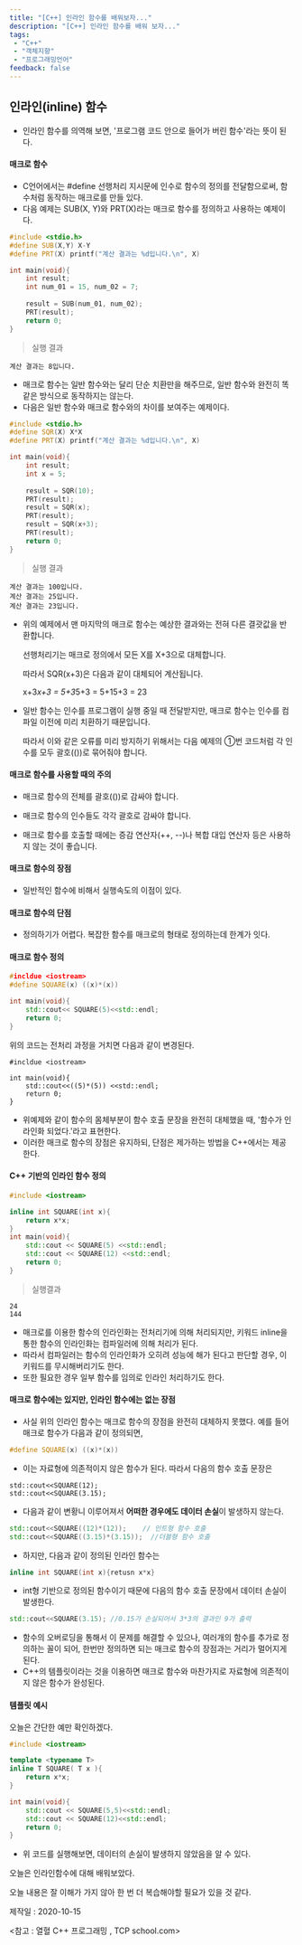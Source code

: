 ```yaml
---
title: "[C++] 인라인 함수를 배워보자..."
description: "[C++] 인라인 함수를 배워 보자..."
tags: 
 - "C++"
 - "객체지향"
 - "프로그래밍언어"
feedback: false
---
```

## 인라인(inline) 함수

+ 인라인 함수를 의역해 보면, '프로그램 코드 안으로 들어가 버린 함수'라는 뜻이 된다.



#### 매크로 함수

+ C언어에서는 #define 선행처리 지시문에 인수로 함수의 정의를 전달함으로써, 함수처럼 동작하는 매크로를 만들 있다.
+ 다음 예제는 SUB(X, Y)와 PRT(X)라는 매크로 함수를 정의하고 사용하는 예제이다.

~~~c++
#include <stdio.h>
#define SUB(X,Y) X-Y
#define PRT(X) printf("계산 결과는 %d입니다.\n", X)

int main(void){
    int result;
    int num_01 = 15, num_02 = 7;  
    
    result = SUB(num_01, num_02);
    PRT(result);
    return 0;
}  
~~~

> 실행 결과

~~~
계산 결과는 8입니다.
~~~



+ 매크로 함수는 일반 함수와는 달리 단순 치환만을 해주므로, 일반 함수와 완전히 똑같은 방식으로 동작하지는 않는다.
+ 다음은 일반 함수와 매크로 함수와의 차이를 보여주는 예제이다.

```c++
#include <stdio.h>
#define SQR(X) X*X
#define PRT(X) printf("계산 결과는 %d입니다.\n", X)  

int main(void){
    int result;
    int x = 5;  
    
    result = SQR(10);
    PRT(result);
    result = SQR(x);
    PRT(result);
    result = SQR(x+3);
    PRT(result);
    return 0;
}  
```

> 실행 결과

~~~
계산 결과는 100입니다.
계산 결과는 25입니다.
계산 결과는 23입니다.
~~~

+ 위의 예제에서 맨 마지막의 매크로 함수는 예상한 결과와는 전혀 다른 결괏값을 반환합니다.

  선행처리기는 매크로 정의에서 모든 X를 X+3으로 대체합니다.

  따라서 SQR(x+3)은 다음과 같이 대체되어 계산됩니다.

  x+3*x+3 = 5+3*5+3 = 5+15+3 = 23

+ 일반 함수는 인수를 프로그램이 실행 중일 때 전달받지만, 매크로 함수는 인수를 컴파일 이전에 미리 치환하기 때문입니다.

  따라서 이와 같은 오류를 미리 방지하기 위해서는 다음 예제의 ①번 코드처럼 각 인수를 모두 괄호(())로 묶어줘야 합니다.



#### 매크로 함수를 사용할 때의 주의

+ 매크로 함수의 전체를 괄호(())로 감싸야 합니다.

+ 매크로 함수의 인수들도 각각 괄호로 감싸야 합니다.

+ 매크로 함수를 호출할 때에는 증감 연산자(++, --)나 복합 대입 연산자 등은 사용하지 않는 것이 좋습니다.



#### 매크로 함수의 장점

+ 일반적인 함수에 비해서 실행속도의 이점이 있다.



#### 매크로 함수의 단점

+ 정의하기가 어렵다. 복잡한 함수를 매크로의 형태로 정의하는데 한계가 잇다.



#### 매크로 함수 정의

~~~~c++
#incldue <iostream>
#define SQUARE(x) ((x)*(x))

int main(void){
	std::cout<< SQUARE(5)<<std::endl;
	return 0;
}
~~~~

위의 코드는 전처리 과정을 거치면 다음과 같이 변경된다.

~~~
#incldue <iostream>

int main(void){
	std::cout<<((5)*(5)) <<std::endl;
	return 0;
}
~~~

+ 위예제와 같이 함수의 몸체부분이 함수 호출 문장을 완전히 대체했을 때, '함수가 인라인화 되었다.'라고 표현한다.
+ 이러한 매크로 함수의 장점은 유지하되, 단점은 제가하는 방법을 C++에서는 제공한다.



#### C++ 기반의 인라인 함수 정의

~~~c++
#include <iostream>

inline int SQUARE(int x){
	return x*x;
}
int main(void){
	std::cout << SQUARE(5) <<std::endl;
	std::cout << SQUARE(12) <<std::endl;
	return 0;
}
~~~

> 실행결과

~~~
24
144
~~~

+ 매크로를 이용한 함수의 인라인화는 전처리기에 의해 처리되지만, 키워드 inline을 통한 함수의 인라인화는 컴파일러에 의해 처리가 된다. 
+ 따라서 컴파일러는 함수의 인라인화가 오히려 성능에 해가 된다고 판단할 경우, 이 키워드를 무시해버리기도 한다. 
+ 또한 필요한 경우 일부 함수를 임의로 인라인 처리하기도 한다.



#### 매크로 함수에는 있지만, 인라인 함수에는 없는 장점

+ 사실 위의 인라인 함수는 매크로 함수의 장점을 완전히 대체하지 못했다. 예를 들어 매크로 함수가 다음과 같이 정의되면,

```c++
#define SQUARE(x) ((x)*(x))
```

+ 이는 자료형에 의존적이지 않은 함수가 된다. 따라서 다음의 함수 호출 문장은

```
std::cout<<SQUARE(12);  
std::cout<<SQUARE(3.15); 
```

+ 다음과 같이 변황니 이루어져서 **어떠한 경우에도 데이터 손실**이 발생하지 않는다.

~~~C++
std::cout<<SQUARE((12)*(12));    // 인트형 함수 호출
std::cout<<SQUARE((3.15)*(3.15));  //더블형 함수 호출
~~~

+ 하지만, 다음과  같이 정의된 인라인 함수는

~~~c++
inline int SQUARE(int x){retusn x*x}
~~~

+ int형 기반으로 정의된 함수이기 때문에 다음의 함수 호출 문장에서 데이터 손실이 발생한다.

```C++
std::cout<<SQUARE(3.15); //0.15가 손실되어서 3*3의 결과인 9가 출력
```

+ 함수의 오버로딩을 통해서 이 문제를 해결할 수 있으나, 여러개의 함수를 추가로 정의하는 꼴이 되어, 한번만 정의하면 되는 매크로 함수의 장점과는 거리가 멀어지게 된다. 
+ C++의 템플릿이라는 것을 이용하면 매크로 함수와 마찬가지로 자료형에 의존적이지 않은 함수가 완성된다. 



#### 템플릿 예시

오늘은 간단한 예만 확인하겠다.

~~~C++
#include <iostream>

template <typename T>
inline T SQUARE( T x ){
	return x*x;
}

int main(void){
	std::cout << SQUARE(5,5)<<std::endl;
	std::cout << SQUARE(12)<<std::endl;
	return 0;
}
~~~

+ 위 코드를 실행해보면, 데이터의 손실이 발생하지 않았음을 알 수 있다.



오늘은 인라인함수에 대해 배워보았다. 

오늘 내용은 잘 이해가 가지 않아 한 번 더 복습해야할 필요가 있을 것 같다.



제작일 : 2020-10-15

<참고 : 열혈 C++ 프로그래밍 , TCP school.com>